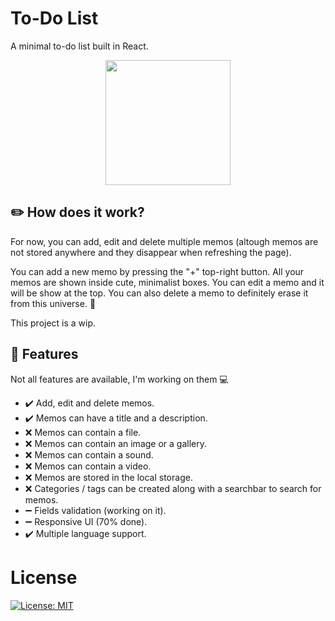 
# To-Do List

A minimal to-do list built in React.

<p align="center">
  <img src="https://www.svgrepo.com/show/191348/tasks-list.svg" width="200px">
</p>

## ✏️ How does it work?

For now, you can add, edit and delete multiple memos (altough memos are not stored anywhere and they disappear when refreshing the page).  

You can add a new memo by pressing the "+" top-right button. All your memos are shown inside cute, minimalist boxes. You can edit a memo and it will be show at the top. You can also delete a memo to definitely erase it from this universe. 🌌  

This project is a wip.

## 🔎 Features

Not all features are available, I'm working on them 💻

* ✔️ Add, edit and delete memos.
* ✔️ Memos can have a title and a description.
* ❌ Memos can contain a file.
* ❌ Memos can contain an image or a gallery.
* ❌ Memos can contain a sound.
* ❌ Memos can contain a video.
* ❌ Memos are stored in the local storage.
* ❌ Categories / tags can be created along with a searchbar to search for memos.
* ➖ Fields validation (working on it).
* ➖ Responsive UI (70% done).
* ✔️ Multiple language support.

# License
[![License: MIT](https://img.shields.io/badge/License-MIT-yellow.svg)](https://opensource.org/licenses/MIT)
